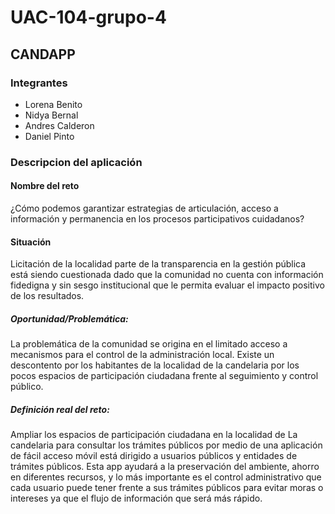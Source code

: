 # UAC-104-grupo-4
## CANDAPP

### Integrantes
* Lorena Benito
* Nidya Bernal
* Andres Calderon
* Daniel Pinto

### Descripcion del aplicación

#### Nombre del reto

¿Cómo podemos garantizar estrategias de articulación, acceso a información y permanencia en los procesos participativos cuidadanos?

#### Situación

Licitación de la localidad parte de la transparencia en la gestión pública está siendo cuestionada dado que la comunidad no cuenta con información fidedigna y sin sesgo institucional que le permita evaluar el impacto positivo de los resultados.

##### Oportunidad/Problemática:

La problemática de la comunidad se origina en el limitado acceso a mecanismos para el control de la administración local. Existe un descontento por los habitantes de la localidad de la candelaria por los pocos espacios de participación ciudadana frente al seguimiento y control público.

##### Definición real del reto:

Ampliar los espacios de participación ciudadana en la localidad de La candelaria para consultar los trámites públicos por medio de una aplicación de fácil acceso móvil está dirigido a usuarios públicos y entidades de trámites públicos. Esta app ayudará a la preservación del ambiente, ahorro en diferentes recursos, y lo más importante es el control administrativo que cada usuario puede tener frente a sus trámites públicos para evitar moras o intereses ya que el flujo de información que será más rápido.
